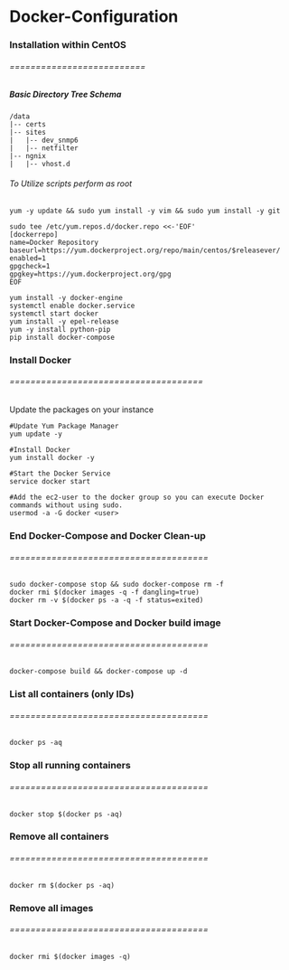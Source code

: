 # Docker-Configuration
### Installation within CentOS
###### ==========================
##### Basic Directory Tree Schema 
```
/data
|-- certs
|-- sites
|   |-- dev_snmp6
|   |-- netfilter
|-- ngnix
|   |-- vhost.d
```

###### To Utilize scripts perform as root

```
yum -y update && sudo yum install -y vim && sudo yum install -y git
```

```
sudo tee /etc/yum.repos.d/docker.repo <<-'EOF'
[dockerrepo]
name=Docker Repository
baseurl=https://yum.dockerproject.org/repo/main/centos/$releasever/
enabled=1
gpgcheck=1
gpgkey=https://yum.dockerproject.org/gpg
EOF
```
```
yum install -y docker-engine
systemctl enable docker.service
systemctl start docker
yum install -y epel-release
yum -y install python-pip
pip install docker-compose
```

### Install Docker 
###### =====================================
Update the packages on your instance
```
#Update Yum Package Manager
yum update -y

#Install Docker
yum install docker -y

#Start the Docker Service
service docker start

#Add the ec2-user to the docker group so you can execute Docker commands without using sudo.
usermod -a -G docker <user>
```




### End Docker-Compose and Docker Clean-up 
###### ======================================
```
sudo docker-compose stop && sudo docker-compose rm -f
docker rmi $(docker images -q -f dangling=true)
docker rm -v $(docker ps -a -q -f status=exited)
```

### Start Docker-Compose and Docker build image
###### ======================================
```
docker-compose build && docker-compose up -d
```


### List all containers (only IDs)
###### ======================================
```
docker ps -aq
```

### Stop all running containers
###### ======================================
```
docker stop $(docker ps -aq)
```

### Remove all containers
###### ======================================
```
docker rm $(docker ps -aq)
```

### Remove all images
###### ======================================
```
docker rmi $(docker images -q)
```
